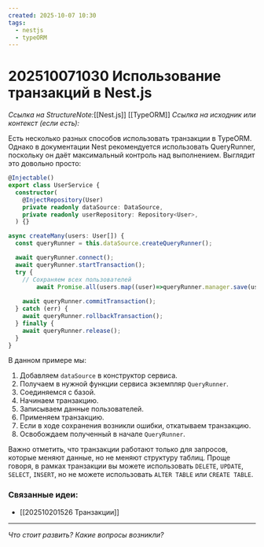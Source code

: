 ```yaml
---
created: 2025-10-07 10:30
tags:
  - nestjs
  - typeORM
---
```

# 202510071030 Использование транзакций в Nest.js

*Ссылка на StructureNote:*[[Nest.js]] [[TypeORM]]
*Ссылка на исходник или контекст (если есть):* 

Есть несколько разных способов использовать транзакции в TypeORM. Однако в документации Nest рекомендуется использовать QueryRunner, поскольку он даёт максимальный контроль над выполнением. Выглядит это довольно просто:

```ts
@Injectable()
export class UserService {
  constructor(
    @InjectRepository(User)
    private readonly dataSource: DataSource,
    private readonly userRepository: Repository<User>,
  ) {}

async createMany(users: User[]) {
  const queryRunner = this.dataSource.createQueryRunner();

  await queryRunner.connect();
  await queryRunner.startTransaction();
  try {
    // Сохраняем всех пользователей
        await Promise.all(users.map((user)=>queryRunner.manager.save(user));
   
    await queryRunner.commitTransaction();
  } catch (err) {
    await queryRunner.rollbackTransaction();
  } finally {
    await queryRunner.release();
  }
}
```

В данном примере мы:

1. Добавляем `dataSource` в конструктор сервиса.
2. Получаем в нужной функции сервиса экземпляр `QueryRunner`.
3. Соединяемся с базой.
4. Начинаем транзакцию.
5. Записываем данные пользователей.
6. Применяем транзакцию.
7. Если в ходе сохранения возникли ошибки, откатываем транзакцию.
8. Освобождаем полученный в начале `QueryRunner`.

Важно отметить, что транзакции работают только для запросов, которые меняют данные, но не меняют структуру таблиц. Проще говоря, в рамках транзакции вы можете использовать `DELETE`, `UPDATE`, `SELECT`, `INSERT`, но не можете использовать `ALTER TABLE` или `CREATE TABLE`.

### Связанные идеи:

* [[202510201526 Транзакции]]
---

*Что стоит развить? Какие вопросы возникли?*

